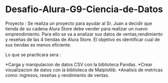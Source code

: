 # Desafio-Alura-G9-Ciencia-de-Datos
Proyecto : Se realiza un proyecto para ayudar al Sr. Juan a decidir que tienda de su cadena Alura Store debe vender para realizar un nuevo emprendimiento. Para ello se va a analizar sus datos de ventas,rendimiento y reseñas  de las 4 tiendas de Alura Store. El objetivo es identificar cual de sus tiendas es menos eficiente.


Lo que se practicara sera : 

*Carga y manipulacion de datos CSV con la biblioteca Pandas.
*Crear visualizacion de datos con la biblioteca de Matplotlib.
*Analisis de metricas como: ingresos, reseñas y rendimiento de ventas.

